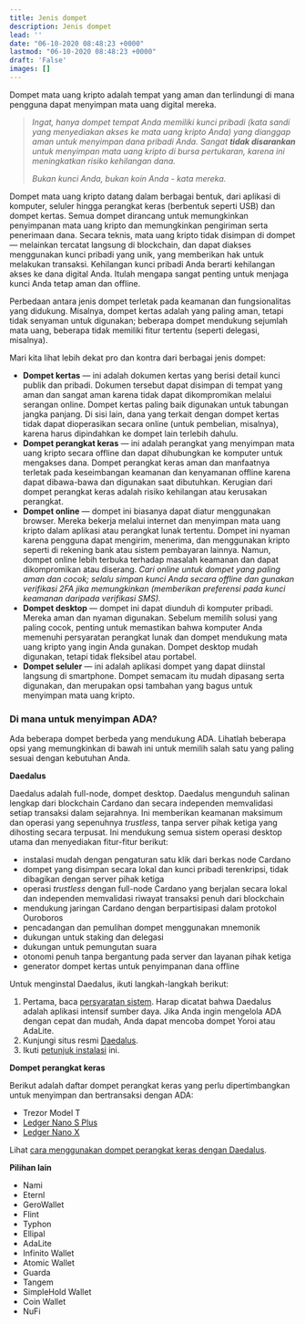```yaml
---
title: Jenis dompet
description: Jenis dompet
lead: ''
date: "06-10-2020 08:48:23 +0000"
lastmod: "06-10-2020 08:48:23 +0000"
draft: 'False'
images: []
---
```


Dompet mata uang kripto adalah tempat yang aman dan terlindungi di mana pengguna dapat menyimpan mata uang digital mereka.

> *Ingat, hanya dompet tempat Anda memiliki kunci pribadi (kata sandi yang menyediakan akses ke mata uang kripto Anda) yang dianggap aman untuk menyimpan dana pribadi Anda. Sangat **tidak disarankan** untuk menyimpan mata uang kripto di bursa pertukaran, karena ini meningkatkan risiko kehilangan dana.*
>
> *Bukan kunci Anda, bukan koin Anda - kata mereka.*

Dompet mata uang kripto datang dalam berbagai bentuk, dari aplikasi di komputer, seluler hingga perangkat keras (berbentuk seperti USB) dan dompet kertas. Semua dompet dirancang untuk memungkinkan penyimpanan mata uang kripto dan memungkinkan pengiriman serta penerimaan dana. Secara teknis, mata uang kripto tidak disimpan di dompet — melainkan tercatat langsung di blockchain, dan dapat diakses menggunakan kunci pribadi yang unik, yang memberikan hak untuk melakukan transaksi. Kehilangan kunci pribadi Anda berarti kehilangan akses ke dana digital Anda. Itulah mengapa sangat penting untuk menjaga kunci Anda tetap aman dan offline.

Perbedaan antara jenis dompet terletak pada keamanan dan fungsionalitas yang didukung. Misalnya, dompet kertas adalah yang paling aman, tetapi tidak senyaman untuk digunakan; beberapa dompet mendukung sejumlah mata uang, beberapa tidak memiliki fitur tertentu (seperti delegasi, misalnya).

Mari kita lihat lebih dekat pro dan kontra dari berbagai jenis dompet:

- **Dompet kertas** — ini adalah dokumen kertas yang berisi detail kunci publik dan pribadi. Dokumen tersebut dapat disimpan di tempat yang aman dan sangat aman karena tidak dapat dikompromikan melalui serangan online. Dompet kertas paling baik digunakan untuk tabungan jangka panjang. Di sisi lain, dana yang terkait dengan dompet kertas tidak dapat dioperasikan secara online (untuk pembelian, misalnya), karena harus dipindahkan ke dompet lain terlebih dahulu.
- **Dompet perangkat keras** — ini adalah perangkat yang menyimpan mata uang kripto secara offline dan dapat dihubungkan ke komputer untuk mengakses dana. Dompet perangkat keras aman dan manfaatnya terletak pada keseimbangan keamanan dan kenyamanan offline karena dapat dibawa-bawa dan digunakan saat dibutuhkan. Kerugian dari dompet perangkat keras adalah risiko kehilangan atau kerusakan perangkat.
- **Dompet online** — dompet ini biasanya dapat diatur menggunakan browser. Mereka bekerja melalui internet dan menyimpan mata uang kripto dalam aplikasi atau perangkat lunak tertentu. Dompet ini nyaman karena pengguna dapat mengirim, menerima, dan menggunakan kripto seperti di rekening bank atau sistem pembayaran lainnya. Namun, dompet online lebih terbuka terhadap masalah keamanan dan dapat dikompromikan atau diserang. *Cari online untuk dompet yang paling aman dan cocok; selalu simpan kunci Anda secara offline dan gunakan verifikasi 2FA jika memungkinkan (memberikan preferensi pada kunci keamanan daripada verifikasi SMS).*
- **Dompet desktop** — dompet ini dapat diunduh di komputer pribadi. Mereka aman dan nyaman digunakan. Sebelum memilih solusi yang paling cocok, penting untuk memastikan bahwa komputer Anda memenuhi persyaratan perangkat lunak dan dompet mendukung mata uang kripto yang ingin Anda gunakan. Dompet desktop mudah digunakan, tetapi tidak fleksibel atau portabel.
- **Dompet seluler** — ini adalah aplikasi dompet yang dapat diinstal langsung di smartphone. Dompet semacam itu mudah dipasang serta digunakan, dan merupakan opsi tambahan yang bagus untuk menyimpan mata uang kripto.

### Di mana untuk menyimpan ADA?

Ada beberapa dompet berbeda yang mendukung ADA. Lihatlah beberapa opsi yang memungkinkan di bawah ini untuk memilih salah satu yang paling sesuai dengan kebutuhan Anda.

**Daedalus**

Daedalus adalah full-node, dompet desktop. Daedalus mengunduh salinan lengkap dari blockchain Cardano dan secara independen memvalidasi setiap transaksi dalam sejarahnya. Ini memberikan keamanan maksimum dan operasi yang sepenuhnya <em>trustless</em>, tanpa server pihak ketiga yang dihosting secara terpusat. Ini mendukung semua sistem operasi desktop utama dan menyediakan fitur-fitur berikut:

- instalasi mudah dengan pengaturan satu klik dari berkas node Cardano
- dompet yang disimpan secara lokal dan kunci pribadi terenkripsi, tidak dibagikan dengan server pihak ketiga
- operasi <em>trustless</em> dengan full-node Cardano yang berjalan secara lokal dan independen memvalidasi riwayat transaksi penuh dari blockchain
- mendukung jaringan Cardano dengan berpartisipasi dalam protokol Ouroboros
- pencadangan dan pemulihan dompet menggunakan mnemonik
- dukungan untuk staking dan delegasi
- dukungan untuk pemungutan suara
- otonomi penuh tanpa bergantung pada server dan layanan pihak ketiga
- generator dompet kertas untuk penyimpanan dana offline

Untuk menginstal Daedalus, ikuti langkah-langkah berikut:

1. Pertama, baca [persyaratan sistem](https://iohk.zendesk.com/hc/en-us/articles/360010496553). Harap dicatat bahwa Daedalus adalah aplikasi intensif sumber daya. Jika Anda ingin mengelola ADA dengan cepat dan mudah, Anda dapat mencoba dompet Yoroi atau AdaLite.
2. Kunjungi situs resmi [Daedalus](https://daedaluswallet.io/).
3. Ikuti [petunjuk instalasi](https://iohk.zendesk.com/hc/en-us/articles/360011602173-Quick-start-guide#:~:text=Go%20to%20https%3A%2F%2Fdaedaluswallet,Daedalus%20wallet%20on%20your%20Machine.) ini.

**Dompet perangkat keras**

Berikut adalah daftar dompet perangkat keras yang perlu dipertimbangkan untuk menyimpan dan bertransaksi dengan ADA:

- Trezor Model T
- [Ledger Nano S Plus](https://shop.ledger.com/pages/ledger-nano-s-plus)
- [Ledger Nano X](https://shop.ledger.com/pages/ledger-nano-x)

Lihat [cara menggunakan dompet perangkat keras dengan Daedalus](https://iohk.zendesk.com/hc/en-us/articles/900004722083-How-to-use-Ledger-and-Trezor-HW-with-Daedalus).

**Pilihan lain**

- Nami
- Eternl
- GeroWallet
- Flint
- Typhon
- Ellipal
- AdaLite
- Infinito Wallet
- Atomic Wallet
- Guarda
- Tangem
- SimpleHold Wallet
- Coin Wallet
- NuFi
